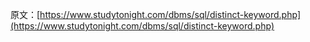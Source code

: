 原文：[https://www.studytonight.com/dbms/sql/distinct-keyword.php](https://www.studytonight.com/dbms/sql/distinct-keyword.php)